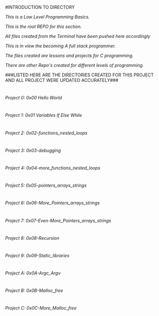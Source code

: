 #INTRODUCTION TO DIRECTORY

_This is a Low Level Programming Basics._

_This is the root REPO for this section._

_All files created from the Terminal have been pushed here accordingly_

_This is in view the becoming A full stack programmer._

_The files created are lessons and projects for C programming._

_There are other Repo's created for different levels of programming._

###LISTED HERE ARE THE DIRECTORIES CREATED FOR THIS PROJECT AND ALL PROJECT WERE UPDATED ACCURATELY###
#
*Project 0: 0x00 Hello World*
#
*Project 1: 0x01 Variables If Else While*
#
*Project 2: 0x02-functions_nested_loops*
#
*Project 3: 0x03-debugging*
#
*Project 4: 0x04-more_functions_nested_loops*
#
*Project 5: 0x05-pointers_arrays_strings*
#
*Project 6: 0x06-More_Pointers_arrays_strings*
#
*Project 7: 0x07-Even-More_Pointers_arrays_strings*
#
*Project 8: 0x08-Recursion*
#
*Project 9: 0x09-Static_libraries*
#
*Project A: 0x0A-Argc_Argv*
#
*Project B: 0x0B-Malloc_free*
#
*Project C: 0x0C-More_Malloc_free*
#

